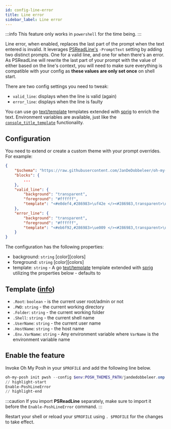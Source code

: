```yaml
---
id: config-line-error
title: Line error
sidebar_label: Line error
---
```


:::info
This feature only works in `powershell` for the time being.
:::

Line error, when enabled, replaces the last part of the prompt when the text entered is invalid. It leverages
[PSReadLine's][psreadline] `-PromptText` setting by adding two distinct prompts. One for a valid line,
and one for when there's an error. As PSReadLine will rewrite the last part of
your prompt with the value of either based on the line's context, you will need to make sure everything
is compatible with your config as **these values are only set once** on shell start.

There are two config settings you need to tweak:

- `valid_line`:  displays when the line is valid (again)
- `error_line`:  displays when the line is faulty

You can use go [text/template][go-text-template] templates extended with [sprig][sprig] to enrich the text.
Environment variables are available, just like the [`console_title_template`][console-title] functionality.

## Configuration

You need to extend or create a custom theme with your prompt overrides. For example:

```json
{
    "$schema": "https://raw.githubusercontent.com/JanDeDobbeleer/oh-my-posh/main/themes/schema.json",
    "blocks": {
        ...
    },
    "valid_line": {
        "background": "transparent",
        "foreground": "#ffffff",
        "template": "<#e0def4,#286983>\uf42e </><#286983,transparent>\ue0b4</> "
    },
    "error_line": {
        "background": "transparent",
        "foreground": "#ffffff",
        "template": "<#eb6f92,#286983>\ue009 </><#286983,transparent>\ue0b4</> "
    }
}
```

The configuration has the following properties:

- background: `string` [color][colors]
- foreground: `string` [color][colors]
- template: `string` - A go [text/template][go-text-template] template extended with [sprig][sprig] utilizing the
properties below - defaults to ` `

## Template ([info][templates])

- `.Root`: `boolean` - is the current user root/admin or not
- `.PWD`: `string` - the current working directory
- `.Folder`: `string` - the current working folder
- `.Shell`: `string` - the current shell name
- `.UserName`: `string` - the current user name
- `.HostName`: `string` - the host name
- `.Env.VarName`: `string` - Any environment variable where `VarName` is the environment variable name

## Enable the feature

Invoke Oh My Posh in your `$PROFILE` and add the following line below.

```powershell
oh-my-posh init pwsh --config $env:POSH_THEMES_PATH/jandedobbeleer.omp.json | Invoke-Expression
// highlight-start
Enable-PoshLineError
// highlight-end
```

:::caution
If you import **PSReadLine** separately, make sure to import it before the `Enable-PoshLineError` command.
:::

Restart your shell or reload your `$PROFILE` using `. $PROFILE` for the changes to take effect.

[go-text-template]: https://golang.org/pkg/text/template/
[sprig]: https://masterminds.github.io/sprig/
[console-title]: /docs/config-title#console-title-template
[psreadline]: https://github.com/PowerShell/PSReadLine
[templates]: /docs/config-templates
